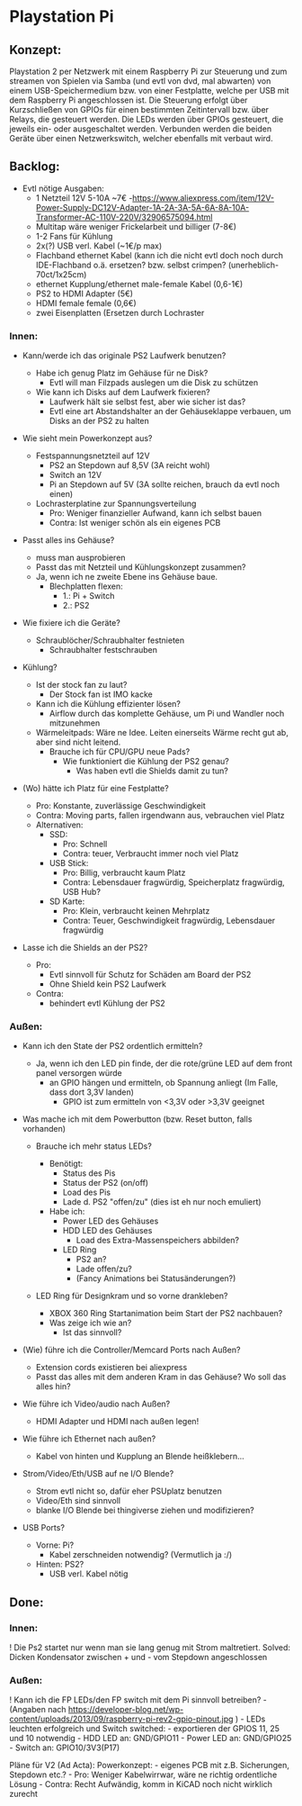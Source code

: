 # Playstation Pi

## Konzept:

Playstation 2 per Netzwerk mit einem Raspberry Pi zur Steuerung und zum streamen von Spielen via Samba (und evtl von dvd, mal abwarten) von einem USB-Speichermedium bzw. von einer Festplatte, welche per USB mit dem Raspberry Pi angeschlossen ist.
Die Steuerung erfolgt über Kurzschließen von GPIOs für einen bestimmten Zeitintervall bzw. über Relays, die gesteuert werden.
Die LEDs werden über GPIOs gesteuert, die jeweils ein- oder ausgeschaltet werden.
Verbunden werden die beiden Geräte über einen Netzwerkswitch, welcher ebenfalls mit verbaut wird.

## Backlog:

- Evtl nötige Ausgaben:
	- 1 Netzteil 12V 5-10A ~7€
		-https://www.aliexpress.com/item/12V-Power-Supply-DC12V-Adapter-1A-2A-3A-5A-6A-8A-10A-Transformer-AC-110V-220V/32906575094.html
	- Multitap wäre weniger Frickelarbeit und billiger (7-8€)
	- 1-2 Fans für Kühlung
	- 2x(?) USB verl. Kabel (~1€/p max)
	- Flachband ethernet Kabel (kann ich die nicht evtl doch noch durch IDE-Flachband o.ä. ersetzen? bzw. selbst crimpen? (unerheblich-70ct/1x25cm)
	- ethernet Kupplung/ethernet male-female Kabel (0,6-1€)
	- PS2 to HDMI Adapter (5€)
	- HDMI female female (0,6€)
	- zwei Eisenplatten (Ersetzen durch Lochraster

### Innen:


- Kann/werde ich das originale PS2 Laufwerk benutzen?
	- Habe ich genug Platz im Gehäuse für ne Disk?
		- Evtl will man Filzpads auslegen um die Disk zu schützen
	- Wie kann ich Disks auf dem Laufwerk fixieren?
		- Laufwerk hält sie selbst fest, aber wie sicher ist das?
		- Evtl eine art Abstandshalter an der Gehäuseklappe verbauen, um Disks an der PS2 zu halten

- Wie sieht mein Powerkonzept aus?
	- Festspannungsnetzteil auf 12V
		- PS2 an Stepdown auf 8,5V (3A reicht wohl)
		- Switch an 12V
		- Pi an Stepdown auf 5V (3A sollte reichen, brauch da evtl noch einen)
	- Lochrasterplatine zur Spannungsverteilung
		- Pro: Weniger finanzieller Aufwand, kann ich selbst bauen
		- Contra: Ist weniger schön als ein eigenes PCB

- Passt alles ins Gehäuse?
	- muss man ausprobieren
	- Passt das mit Netzteil und Kühlungskonzept zusammen?
	- Ja, wenn ich ne zweite Ebene ins Gehäuse baue.
		- Blechplatten flexen:
			- 1.: Pi + Switch
			- 2.: PS2

- Wie fixiere ich die Geräte?	
	- Schraublöcher/Schraubhalter festnieten
		- Schraubhalter festschrauben

- Kühlung?
	- Ist der stock fan zu laut?
		- Der Stock fan ist IMO kacke
	- Kann ich die Kühlung effizienter lösen?
		- Airflow durch das komplette Gehäuse, um Pi und Wandler noch mitzunehmen
	- Wärmeleitpads: Wäre ne Idee. Leiten einerseits Wärme recht gut ab, aber sind nicht leitend.
		- Brauche ich für CPU/GPU neue Pads?
			- Wie funktioniert die Kühlung der PS2 genau?
				-  Was haben evtl die Shields damit zu tun?


- (Wo) hätte ich Platz für eine Festplatte?
	- Pro: Konstante, zuverlässige Geschwindigkeit
	- Contra: Moving parts, fallen irgendwann aus, vebrauchen viel Platz
	- Alternativen:
		- SSD:
			- Pro: Schnell
			- Contra: teuer, Verbraucht immer noch viel Platz
		- USB Stick:
			- Pro: Billig, verbraucht kaum Platz
			- Contra: Lebensdauer fragwürdig, Speicherplatz fragwürdig, USB Hub?
		- SD Karte:
			- Pro: Klein, verbraucht keinen Mehrplatz
			- Contra: Teuer, Geschwindigkeit fragwürdig, Lebensdauer fragwürdig

- Lasse ich die Shields an der PS2?
	- Pro:
		- Evtl sinnvoll für Schutz for Schäden am Board der PS2
		- Ohne Shield kein PS2 Laufwerk
	- Contra:
		- behindert evtl Kühlung der PS2	


### Außen:

- Kann ich den State der PS2 ordentlich ermitteln?
	- Ja, wenn ich den LED pin finde, der die rote/grüne LED auf dem front panel versorgen würde
		- an GPIO hängen und ermitteln, ob Spannung anliegt (Im Falle, dass dort 3,3V landen)
			- GPIO ist zum ermitteln von <3,3V oder >3,3V geeignet

- Was mache ich mit dem Powerbutton (bzw. Reset button, falls vorhanden)
	- Brauche ich mehr status LEDs?
		- Benötigt:
			- Status des Pis
			- Status der PS2 (on/off)
			- Load des Pis
			- Lade d. PS2  "offen/zu" (dies ist eh nur noch emuliert)
		- Habe ich:
			- Power LED des Gehäuses
			- HDD LED des Gehäuses
				- Load des Extra-Massenspeichers abbilden?
			- LED Ring
				- PS2 an?
				- Lade offen/zu?
				- (Fancy Animations bei Statusänderungen?)

	- LED Ring für Designkram und so vorne drankleben?
		- XBOX 360 Ring Startanimation beim Start der PS2 nachbauen?
		- Was zeige ich wie an?
			- Ist das sinnvoll?

- (Wie) führe ich die Controller/Memcard Ports nach Außen?
	- Extension cords existieren bei aliexpress
	- Passt das alles mit dem anderen Kram in das Gehäuse? Wo soll das alles hin?

- Wie führe ich Video/audio nach Außen?
	- HDMI Adapter und HDMI nach außen legen!	

- Wie führe ich Ethernet nach außen?
	- Kabel von hinten und Kupplung an Blende heißklebern...

- Strom/Video/Eth/USB auf ne I/O Blende?
	- Strom evtl nicht so, dafür eher PSUplatz benutzen
	- Video/Eth sind sinnvoll
	- blanke I/O Blende bei thingiverse ziehen und modifizieren?

- USB Ports?
	- Vorne: Pi?
		- Kabel zerschneiden notwendig? (Vermutlich ja :/)
	- Hinten: PS2?
		- USB verl. Kabel nötig

## Done:

### Innen:
! Die Ps2 startet nur wenn man sie lang genug mit Strom maltretiert.
	Solved: Dicken Kondensator zwischen + und - vom Stepdown angeschlossen

### Außen:

! Kann ich die FP LEDs/den FP switch mit dem Pi sinnvoll betreiben?
	- (Angaben nach https://developer-blog.net/wp-content/uploads/2013/09/raspberry-pi-rev2-gpio-pinout.jpg )
	- LEDs leuchten erfolgreich und Switch switched:
		- exportieren der GPIOS 11, 25 und 10 notwendig
		- HDD LED an: GND/GPIO11
		- Power LED an: GND/GPIO25
		- Switch an: GPIO10/3V3(P17)	


Pläne für V2 (Ad Acta):
Powerkonzept:
	- eigenes PCB mit z.B. Sicherungen, Stepdown etc.?
		- Pro: Weniger Kabelwirrwar, wäre ne richtig ordentliche Lösung
		- Contra: Recht Aufwändig, komm in KiCAD noch nicht wirklich zurecht
